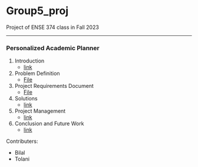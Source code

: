 # Group5_proj
Project of ENSE 374 class in Fall 2023

---

### Personalized Academic Planner

1. Introduction
	- [link](https://www.example.com)
2. Problem Definition
	- [File](https://github.com/ENSE374-F23/group5_proj/blob/main/Business_Case.docx)
3. Project Requirements Document
	- [File]((https://github.com/ENSE374-F23/group5_proj/blob/main/Documents/Project_Requirements_Document.docx))
4. Solutions
	- [link](https://www.example.com)
5. Project Management
	- [link](https://www.example.com)
6. Conclusion and Future Work
	- [link](https://www.example.com)

Contributers:
- Bilal
- Tolani
